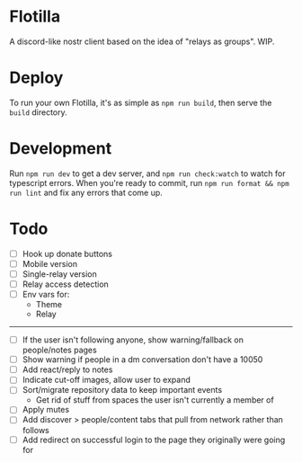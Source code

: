 # Flotilla

A discord-like nostr client based on the idea of "relays as groups". WIP.

# Deploy

To run your own Flotilla, it's as simple as `npm run build`, then serve the `build` directory.

# Development

Run `npm run dev` to get a dev server, and `npm run check:watch` to watch for typescript errors. When you're ready to commit, run `npm run format && npm run lint` and fix any errors that come up.

# Todo

- [ ] Hook up donate buttons
- [ ] Mobile version
- [ ] Single-relay version
- [ ] Relay access detection
- [ ] Env vars for:
  - Theme
  - Relay

---

- [ ] If the user isn't following anyone, show warning/fallback on people/notes pages
- [ ] Show warning if people in a dm conversation don't have a 10050
- [ ] Add react/reply to notes
- [ ] Indicate cut-off images, allow user to expand
- [ ] Sort/migrate repository data to keep important events
  - Get rid of stuff from spaces the user isn't currently a member of
- [ ] Apply mutes
- [ ] Add discover > people/content tabs that pull from network rather than follows
- [ ] Add redirect on successful login to the page they originally were going for
